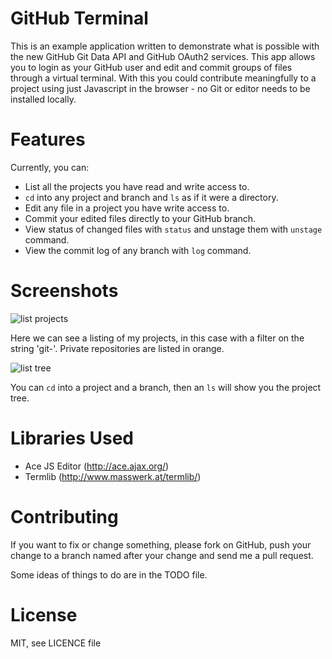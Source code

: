 # GitHub Terminal

This is an example application written to demonstrate what is possible with the new GitHub Git Data API and GitHub OAuth2 services. This app allows you to login as your GitHub user and edit and commit groups of files through a virtual terminal.  With this you could contribute meaningfully to a project using just Javascript in the browser - no Git or editor needs to be installed locally.

# Features

Currently, you can:

* List all the projects you have read and write access to.
* `cd` into any project and branch and `ls` as if it were a directory.
* Edit any file in a project you have write access to.
* Commit your edited files directly to your GitHub branch.
* View status of changed files with `status` and unstage them with `unstage` command.
* View the commit log of any branch with `log` command.

# Screenshots

![list projects](https://img.skitch.com/20110615-1i4r8dub96267e7fdswhuqcerx.png)

Here we can see a listing of my projects, in this case with a filter on the string 'git-'. Private repositories are listed in orange.

![list tree](https://img.skitch.com/20110615-rq4ccy7gg49nrm25rp2j1swkdg.png)

You can `cd` into a project and a branch, then an `ls` will show you the project tree.

# Libraries Used

* Ace JS Editor (http://ace.ajax.org/)
* Termlib (http://www.masswerk.at/termlib/)

# Contributing

If you want to fix or change something, please fork on GitHub, push your change to a branch named after your change and send me a pull request.

Some ideas of things to do are in the TODO file.

# License

MIT, see LICENCE file

